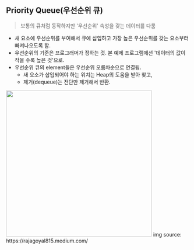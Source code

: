 ## Priority Queue(우선순위 큐)
> 보통의 큐처럼 동작하지만 '우선순위' 속성을 갖는 데이터를 다룸

* 새 요소에 우선순위를 부여해서 큐에 삽입하고 가장 높은 우선순위를 갖는 요소부터 빠져나오도록 함.
* 우선순위의 기준은 프로그래머가 정하는 것. 본 예제 프로그램에선 '데이터의 값이 작을 수록 높은 것'으로.
* 우선순위 큐의 element들은 우선순위 오름차순으로 연결됨. 
  * 새 요소가 삽입되어야 하는 위치는 Heap의 도움을 받아 찾고, 
  * 제거(dequeue)는 전단만 제거해서 반환.

<img src="https://user-images.githubusercontent.com/22133824/146932589-4e05b5b6-6f4b-4c9e-bb2a-733a656cfb34.png" height=400px/>
img source: https://rajagoyal815.medium.com/
